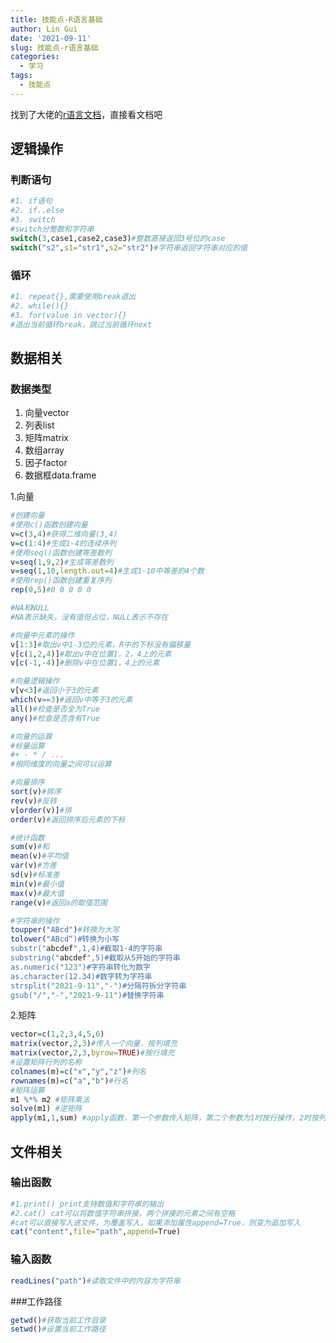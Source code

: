 ```yaml
---
title: 技能点-R语言基础
author: Lin Gui
date: '2021-09-11'
slug: 技能点-r语言基础
categories:
  - 学习
tags:
  - 技能点
---
```

找到了大佬的[r语言文档](https://www.math.pku.edu.cn/teachers/lidf/docs/Rbook/html/_Rbook/index.html)，直接看文档吧

## 逻辑操作

### 判断语句
```R
#1. if语句
#2. if..else
#3. switch
#switch分整数和字符串
switch(3,case1,case2,case3)#整数直接返回3号位的case
switch("s2",s1="str1",s2="str2")#字符串返回字符串对应的值
```
### 循环
```R
#1. repeat{},需要使用break退出
#2. while(){}
#3. for(value in vector){}
#退出当前循环break，跳过当前循环next
```

## 数据相关
### 数据类型
1. 向量vector
2. 列表list
3. 矩阵matrix
4. 数组array
5. 因子factor
6. 数据框data.frame

1.向量
```R
#创建向量
#使用c()函数创建向量
v=c(3,4)#获得二维向量(3,4)
v=c(1:4)#生成1-4的连续序列
#使用seq()函数创建等差数列
v=seq(1,9,2)#生成等差数列
v=seq(1,10,length.out=4)#生成1-10中等差的4个数
#使用rep()函数创建重复序列
rep(0,5)#0 0 0 0 0

#NA和NULL
#NA表示缺失，没有值但占位，NULL表示不存在

#向量中元素的操作
v[1:3]#取出v中1-3位的元素，R中的下标没有偏移量
v[c(1,2,4)]#取出v中在位置1，2，4上的元素
v[c(-1,-4)]#删除v中在位置1，4上的元素

#向量逻辑操作
v[v<3]#返回小于3的元素
which(v==3)#返回v中等于3的元素
all()#检查是否全为True
any()#检查是否含有True

#向量的运算
#标量运算
#+ - * / ...
#相同维度的向量之间可以运算

#向量排序
sort(v)#排序
rev(v)#反转
v[order(v)]#排
order(v)#返回排序后元素的下标

#统计函数
sum(v)#和
mean(v)#平均值
var(v)#方差
sd(v)#标准差
min(v)#最小值
max(v)#最大值
range(v)#返回a的取值范围

#字符串的操作
toupper("ABcd")#转换为大写
tolower("ABcd“)#转换为小写
substr("abcdef",1,4)#截取1-4的字符串
substring("abcdef",5)#截取从5开始的字符串
as.numeric("123")#字符串转化为数字
as.character(12.34)#数字转为字符串
strsplit("2021-9-11","-")#分隔符拆分字符串
gsub("/","-","2021-9-11")#替换字符串
```
2.矩阵
```R
vector=c(1,2,3,4,5,6)
matrix(vector,2,3)#传入一个向量，按列填充
matrix(vector,2,3,byrow=TRUE)#按行填充
#设置矩阵行列的名称
colnames(m)=c("x","y","z")#列名
rownames(m)=c("a","b")#行名
#矩阵运算
m1 %*% m2 #矩阵乘法
solve(m1) #逆矩阵
apply(m1,1,sum) #apply函数，第一个参数传入矩阵，第二个参数为1时按行操作，2时按列操作，第三个参数为需要进行的操作
```
## 文件相关
### 输出函数
```R
#1.print() print支持数值和字符串的输出
#2.cat() cat可以将数值字符串拼接，两个拼接的元素之间有空格
#cat可以直接写入进文件，为覆盖写入，如果添加属性append=True，则变为追加写入
cat("content",file="path",append=True)
```
### 输入函数
```R
readLines("path")#读取文件中的内容为字符串

```
###工作路径
```R
getwd()#获取当前工作目录
setwd()#设置当前工作路径
```
